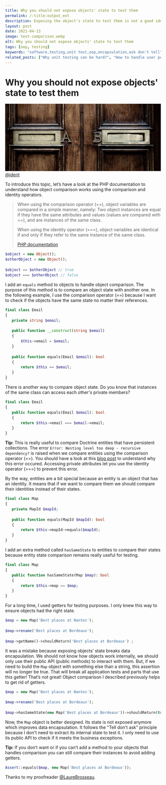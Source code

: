 ```yaml
---
title: Why you should not expose objects' state to test them
permalink: /:title:output_ext
description: Exposing the object's state to test them is not a good idea. Comparing object instances is better because it avoids breaking encapsulation and it does not have any impact on their design.
layout: post
date: 2021-04-13
image: test-comparison.webp
alt: Why you should not expose objects' state to test them
tags: [oop, testing]
keywords: "software,testing,unit test,oop,encapsulation,ask don't tell"
related_posts: ["Why unit testing can be hard?", "How to handle user permissions through command bus middleware"]
---
```


# Why you should not expose objects' state to test them

![Why you should not expose objects' state to test them](assets/img/posts/test-comparison.webp)
[@jdent](https://unsplash.com/@jdent)

To introduce this topic, let’s have a look at the PHP documentation to understand how object comparison works using the comparison and identity operators.

> When using the comparison operator (==), object variables are compared in a simple manner, namely: Two object instances are equal if they have the same attributes and values (values are compared with ==), and are instances of the same class.
>
> When using the identity operator (===), object variables are identical if and only if they refer to the same instance of the same class.
>
> [PHP documentation ](https://www.php.net/manual/en/language.oop5.object-comparison.php)


```php
$object = new Object();
$otherObject = new Object();

$object == $otherObject // true
$object === $otherObject // false 
```

I add an `equals` method to objects to handle object comparison. The purpose of this method is to compare an object state with another one. In the following example, I use the comparison operator (==) because I want to check if the objects have the same state no matter their references.

```php
final class Email
{
   private string $email;

   public function __construct(string $email)
   {
       $this->email = $email;
   }

   public function equals(Email $email): bool
   {
       return $this == $email;
   }
}
```

There is another way to compare object state. Do you know that instances of the same class can access each other's private members?

```php
final class Email
{
   public function equals(Email $email): bool
   {
       return $this->email === $email->email;
   }
}
```

**Tip:** This is really useful to compare Doctrine entities that have persistent collections. The error `Error: Nesting level too deep - recursive dependency?` is raised when we compare entities using the comparison operator (==). You should have a look at this [blog post](https://www.richardlord.net/blog/php/php-nesting-level-too-deep-recursive-dependency.html) to understand why this error occured. Accessing private attributes let you use the identity operator (===) to prevent this error.

By the way, entities are a bit special because an entity is an object that has an identity. It means that if we want to compare them we should compare their identities instead of their states.

```php
final class Map
{
   private MapId $mapId;

   public function equals(MapId $mapId): bool
   {
       return $this->mapId->equals($mapId);
   }
}
```

I add an extra method called `hasSameState` to entities to compare their states because entity state comparison remains really useful for testing.

```php
final class Map
{
   public function hasSameState(Map $map): bool
   {
       return $this->map == $map;
   }
}
```

For a long time, I used getters for testing purposes. I only knew this way to ensure objects had the right state.

```php
$map = new Map('Best places at Nantes');

$map->rename('Best places at Bordeaux');

$map->getName()->shouldReturn('Best places at Bordeaux') ;
```

It was a mistake because exposing objects’ state breaks data encapsulation. We should not know how objects work internally, we should only use their public API (public methods) to interact with them. But, if we need to build the `Map` object with something else than a string, this assertion will no longer be true. That will break all application tests and parts that use this getter! That’s not great! Object comparison I described previously helps to get rid of getters.

```php
$map = new Map('Best places at Nantes');

$map->rename('Best places at Bordeaux');

$map->hasSameState(new Map('Best places at Bordeaux'))->shouldReturn(true);
```

Now, the `Map` object is better designed. Its state is not exposed anymore which improves data encapsulation. It follows the "Tell don't ask" principle because I don't need to extract its internal state to test it. I only need to use its public API to check if it meets the business exceptions.

**Tip:** If you don’t want or if you can’t add a method to your objects that handles comparison you can still compare their instances to avoid adding getters.

```php
Assert::equals($map, new Map('Best places at Bordeaux'));
```

Thanks to my proofreader [@LaureBrosseau](https://twitter.com/LaureBrosseau).